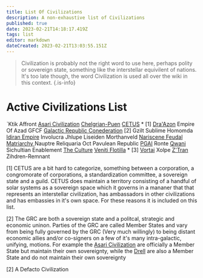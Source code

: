 ```yaml
---
title: List Of Civilizations
description: A non-exhaustive list of Civilizations
published: true
date: 2023-02-21T14:18:17.419Z
tags: list
editor: markdown
dateCreated: 2023-02-21T13:03:55.151Z
---
```


> Civilization is probably not the right word to use here, perhaps polity or sovereign state, something like the interstellar equivilent of nations. It's too late though, the word Civilization is used all over the wiki in this context.
{.is-info}


# Active Civilizations List
ˋKtik
Affront
[Asari Civilization](/Asari_Civ)
[Chelgrian-Puen](/Chelgrian)
[CETUS](/CETUS) * [1]
[Dra'Azon](/Dra'Azon)
Empire Of Azad
GFCF
[Galactic Republic Conederation](/Galactic_Republic_Confederation) [2]
Gzilt Sublime
Homomda 
[Idiran Empire](/Idiran)
Involucra
Jhlupe
Liseiden 
Morthanveld
[Nariscene Feudal Matriarchy ](/Nariscene_Feudal_Matriarchy) 
Nauptre Reliquaria
Oct
Pavulean Republic 
[PGAI](/PGAI)
Ronte 
[Qwani](/Qwani)
Sichultian Enablement 
[The Culture](/The_Culture)
[Veniti Flotilla](/Veniti_Flotilla) * [3]
[Vortai](/Vortai)
Xolpe
[Z'Tran](/Z'Tran)
Zihdren-Remnant 

[1] CETUS are a bit hard to categorize, something between a corporation, a congromorate of corporations, a standardization committee, a sovereign state and a guild. CETUS does maintain a territory consisting of a handful of solar systems as a sovereign space which it governs in a mananer that that represents an interstellar civilization, has ambassadors in other civilizations and has embassies in it's own space. For these reasons it is included on this list.

[2] The GRC are both a sovereign state and a politcal, strategic and economic uninon. Parties of the GRC are called Member States and vary from being fully governed by the GRC (Very much willingly) to being distant economic allies and/or co-signers on a few of it's many intra-galactic, unifying, motions. For example the [Asari Civilization](/Asari_Civ) are officially a Member State but maintain their own sovereignty, while the [Drell](/Drell) are also a Member State and do not maintain their own sovereignty

[2] A Defacto Civilization
